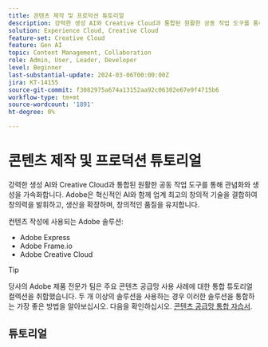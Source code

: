 ```yaml
---
title: 콘텐츠 제작 및 프로덕션 튜토리얼
description: 강력한 생성 AI와 Creative Cloud과 통합된 원활한 공동 작업 도구를 통해 관념화와 생성을 가속화합니다. Adobe은 혁신적인 AI와 함께 업계 최고의 창의적 기술을 결합하여 창의력을 발휘하고, 생산을 확장하며, 창의적인 품질을 유지합니다.
solution: Experience Cloud, Creative Cloud
feature-set: Creative Cloud
feature: Gen AI
topic: Content Management, Collaboration
role: Admin, User, Leader, Developer
level: Beginner
last-substantial-update: 2024-03-06T00:00:00Z
jira: KT-14155
source-git-commit: f3082975a674a13152aa92c06302e67e9f4715b6
workflow-type: tm+mt
source-wordcount: '1891'
ht-degree: 0%

---
```



# 콘텐츠 제작 및 프로덕션 튜토리얼

강력한 생성 AI와 Creative Cloud과 통합된 원활한 공동 작업 도구를 통해 관념화와 생성을 가속화합니다. Adobe은 혁신적인 AI와 함께 업계 최고의 창의적 기술을 결합하여 창의력을 발휘하고, 생산을 확장하며, 창의적인 품질을 유지합니다.

컨텐츠 작성에 사용되는 Adobe 솔루션:

* Adobe Express
* Adobe Frame.io
* Adobe Creative Cloud

>[!TIP]
>
>당사의 Adobe 제품 전문가 팀은 주요 콘텐츠 공급망 사용 사례에 대한 통합 튜토리얼 컬렉션을 취합했습니다. 두 개 이상의 솔루션을 사용하는 경우 이러한 솔루션을 통합하는 가장 좋은 방법을 알아보십시오.  다음을 확인하십시오. [콘텐츠 공급망 통합 자습서](https://experienceleague.adobe.com/docs/integrations-learn/experience-cloud/solution-categories/content-supply-chain.html?lang=en).

## 튜토리얼

<div class="columns is-multiline">
  <div class="column is-half-tablet is-half-desktop is-one-third-widescreen" aria-label="Examples of how to use Firefly" tabIndex="0">
    <div class="card" style="height: 100%; display: flex; flex-direction: column; height: 100%;">
      <div class="card-image">
        <figure class="image x-is-16by9">
          <a href="https://experienceleague.corp.adobe.com/docs/creative-cloud-enterprise-learn/cce-learning-hub/fireflyoverview/firefly-tutorials/examples.html" title="Firefly 사용 방법의 예" tabindex="-1">
            <img class="is-bordered-r-small" src="https://video.tv.adobe.com/v/3427611?format=jpeg" alt="Firefly 사용 방법의 예">
          </a>
        </figure>
      </div>
      <div class="card-content is-padded-small" style="display: flex; flex-direction: column; flex-grow: 1; justify-content: space-between;">
        <div class="top-card-content">
          <p class="headline is-size-6 has-text-weight-bold">
            <a href="https://experienceleague.corp.adobe.com/docs/creative-cloud-enterprise-learn/cce-learning-hub/fireflyoverview/firefly-tutorials/examples.html" title="Firefly 사용 방법의 예">Firefly 사용 방법의 예</a>
          </p>
          <p class="is-size-6">Firefly을 사용하여 영감을 주는 PowerPoint 프레젠테이션, 무드 보드, 관념화, 화면 보호기 등을 제작하는 방법에 대해 알아봅니다.</p>
        </div>
        <a href="https://experienceleague.corp.adobe.com/docs/creative-cloud-enterprise-learn/cce-learning-hub/fireflyoverview/firefly-tutorials/examples.html" class="spectrum-Button spectrum-Button--outline spectrum-Button--primary spectrum-Button--sizeM" style="align-self: flex-start; margin-top: 1rem;">
          <span class="spectrum-Button-label has-no-wrap has-text-weight-bold">자세히 보기</span>
        </a>
      </div>
    </div>
  </div>
  <div class="column is-half-tablet is-half-desktop is-one-third-widescreen" aria-label="Generative recolor" tabIndex="1">
    <div class="card" style="height: 100%; display: flex; flex-direction: column; height: 100%;">
      <div class="card-image">
        <figure class="image x-is-16by9">
          <a href="https://experienceleague.adobe.com/docs/creative-cloud-enterprise-learn/cce-learning-hub/fireflyoverview/firefly-tutorials/gen-recolor.html" title="생성 재채색" tabindex="-1">
            <img class="is-bordered-r-small" src="https://video.tv.adobe.com/v/3427610?format=jpeg" alt="생성 재채색">
          </a>
        </figure>
      </div>
      <div class="card-content is-padded-small" style="display: flex; flex-direction: column; flex-grow: 1; justify-content: space-between;">
        <div class="top-card-content">
          <p class="headline is-size-6 has-text-weight-bold">
            <a href="https://experienceleague.adobe.com/docs/creative-cloud-enterprise-learn/cce-learning-hub/fireflyoverview/firefly-tutorials/gen-recolor.html" title="생성 재채색">생성 재채색</a>
          </p>
          <p class="is-size-6">벡터 파일에서 제품 포장, 포스터 또는 아트웍에 대한 다양한 색상 변화를 즉시 미리 보는 방법에 대해 알아봅니다. 생성 다시 칠을 사용하면 입력할 수 있는 한 빨리 다시 칠할 수 있습니다. 평범한 아이디어로 실험하고, 다양한 테마나 팔레트를 중심으로 상상하고, 다양한 변형을 빠르게 만들 수 있습니다.</p>
        </div>
        <a href="https://experienceleague.adobe.com/docs/creative-cloud-enterprise-learn/cce-learning-hub/fireflyoverview/firefly-tutorials/gen-recolor.html" class="spectrum-Button spectrum-Button--outline spectrum-Button--primary spectrum-Button--sizeM" style="align-self: flex-start; margin-top: 1rem;">
          <span class="spectrum-Button-label has-no-wrap has-text-weight-bold">자세히 보기</span>
        </a>
      </div>
    </div>
  </div>
  <div class="column is-half-tablet is-half-desktop is-one-third-widescreen" aria-label="Generative fill" tabIndex="2">
    <div class="card" style="height: 100%; display: flex; flex-direction: column; height: 100%;">
      <div class="card-image">
        <figure class="image x-is-16by9">
          <a href="https://experienceleague.adobe.com/docs/creative-cloud-enterprise-learn/cce-learning-hub/fireflyoverview/firefly-tutorials/gen-fill.html" title="생성 채우기" tabindex="-1">
            <img class="is-bordered-r-small" src="https://video.tv.adobe.com/v/3427609?format=jpeg" alt="생성 채우기">
          </a>
        </figure>
      </div>
      <div class="card-content is-padded-small" style="display: flex; flex-direction: column; flex-grow: 1; justify-content: space-between;">
        <div class="top-card-content">
          <p class="headline is-size-6 has-text-weight-bold">
            <a href="https://experienceleague.adobe.com/docs/creative-cloud-enterprise-learn/cce-learning-hub/fireflyoverview/firefly-tutorials/gen-fill.html" title="생성 채우기">생성 채우기</a>
          </p>
          <p class="is-size-6">생성 채우기를 사용하여 간단한 텍스트 프롬프트를 사용하여 이미지의 내용을 비파괴적으로 추가, 확장 또는 제거하는 방법을 알아봅니다. 생성형 채우기를 통해 창의력을 높이고 특별한 프로젝트를 만들 수 있습니다.</p>
        </div>
        <a href="https://experienceleague.adobe.com/docs/creative-cloud-enterprise-learn/cce-learning-hub/fireflyoverview/firefly-tutorials/gen-fill.html" class="spectrum-Button spectrum-Button--outline spectrum-Button--primary spectrum-Button--sizeM" style="align-self: flex-start; margin-top: 1rem;">
          <span class="spectrum-Button-label has-no-wrap has-text-weight-bold">자세히 보기</span>
        </a>
      </div>
    </div>
  </div>
  <div class="column is-half-tablet is-half-desktop is-one-third-widescreen" aria-label="Text to image" tabIndex="3">
    <div class="card" style="height: 100%; display: flex; flex-direction: column; height: 100%;">
      <div class="card-image">
        <figure class="image x-is-16by9">
          <a href="https://experienceleague.adobe.com/docs/creative-cloud-enterprise-learn/cce-learning-hub/fireflyoverview/firefly-tutorials/gen-fill.html" title="텍스트를 이미지로 변환" tabindex="-1">
            <img class="is-bordered-r-small" src="https://video.tv.adobe.com/v/3427609?format=jpeg" alt="텍스트를 이미지로 변환">
          </a>
        </figure>
      </div>
      <div class="card-content is-padded-small" style="display: flex; flex-direction: column; flex-grow: 1; justify-content: space-between;">
        <div class="top-card-content">
          <p class="headline is-size-6 has-text-weight-bold">
            <a href="https://experienceleague.adobe.com/docs/creative-cloud-enterprise-learn/cce-learning-hub/fireflyoverview/firefly-tutorials/gen-fill.html" title="텍스트를 이미지로 변환">텍스트를 이미지로 변환</a>
          </p>
          <p class="is-size-6">텍스트 설명에서 이미지를 만드는 방법을 알아봅니다. 특정 요구 사항에 따라 이미지를 생성하면 개인화되고 영감을 주는 콘텐츠를 만들 수 있습니다.</p>
        </div>
        <a href="https://experienceleague.adobe.com/docs/creative-cloud-enterprise-learn/cce-learning-hub/fireflyoverview/firefly-tutorials/gen-fill.html" class="spectrum-Button spectrum-Button--outline spectrum-Button--primary spectrum-Button--sizeM" style="align-self: flex-start; margin-top: 1rem;">
          <span class="spectrum-Button-label has-no-wrap has-text-weight-bold">자세히 보기</span>
        </a>
      </div>
    </div>
  </div>
  <div class="column is-half-tablet is-half-desktop is-one-third-widescreen" aria-label="Landing page" tabIndex="4">
    <div class="card" style="height: 100%; display: flex; flex-direction: column; height: 100%;">
      <div class="card-image">
        <figure class="image x-is-16by9">
          <a href="https://experienceleague.adobe.com/docs/creative-cloud-enterprise-learn/cce-learning-hub/fireflyoverview/firefly-tutorials/landing-page.html" title="랜딩 페이지" tabindex="-1">
            <img class="is-bordered-r-small" src="https://video.tv.adobe.com/v/3427607?format=jpeg" alt="랜딩 페이지">
          </a>
        </figure>
      </div>
      <div class="card-content is-padded-small" style="display: flex; flex-direction: column; flex-grow: 1; justify-content: space-between;">
        <div class="top-card-content">
          <p class="headline is-size-6 has-text-weight-bold">
            <a href="https://experienceleague.adobe.com/docs/creative-cloud-enterprise-learn/cce-learning-hub/fireflyoverview/firefly-tutorials/landing-page.html" title="랜딩 페이지">랜딩 페이지</a>
          </p>
          <p class="is-size-6">firefly.adobe.com에서 Adobe Firefly 사용을 시작하는 방법에 대해 알아보십시오.</p>
        </div>
        <a href="https://experienceleague.adobe.com/docs/creative-cloud-enterprise-learn/cce-learning-hub/fireflyoverview/firefly-tutorials/landing-page.html" class="spectrum-Button spectrum-Button--outline spectrum-Button--primary spectrum-Button--sizeM" style="align-self: flex-start; margin-top: 1rem;">
          <span class="spectrum-Button-label has-no-wrap has-text-weight-bold">자세히 보기</span>
        </a>
      </div>
    </div>
  </div>
  <div class="column is-half-tablet is-half-desktop is-one-third-widescreen" aria-label="Discover Adobe Firefly" tabIndex="5">
    <div class="card" style="height: 100%; display: flex; flex-direction: column; height: 100%;">
      <div class="card-image">
        <figure class="image x-is-16by9">
          <a href="https://experienceleague.adobe.com/docs/creative-cloud-enterprise-learn/cce-learning-hub/fireflyoverview/firefly-tutorials/discover.html" title="Adobe Firefly 검색" tabindex="-1">
            <img class="is-bordered-r-small" src="https://video.tv.adobe.com/v/3427606?format=jpeg" alt="Adobe Firefly 검색">
          </a>
        </figure>
      </div>
      <div class="card-content is-padded-small" style="display: flex; flex-direction: column; flex-grow: 1; justify-content: space-between;">
        <div class="top-card-content">
          <p class="headline is-size-6 has-text-weight-bold">
            <a href="https://experienceleague.adobe.com/docs/creative-cloud-enterprise-learn/cce-learning-hub/fireflyoverview/firefly-tutorials/discover.html" title="Adobe Firefly 검색">Adobe Firefly 검색</a>
          </p>
          <p class="is-size-6">상업적 안전 사용 및 혁신을 위해 설계된 생성 AI로 창의성의 미래를 Adobe Firefly 할 수 있습니다.</p>
        </div>
        <a href="https://experienceleague.adobe.com/docs/creative-cloud-enterprise-learn/cce-learning-hub/fireflyoverview/firefly-tutorials/discover.html" class="spectrum-Button spectrum-Button--outline spectrum-Button--primary spectrum-Button--sizeM" style="align-self: flex-start; margin-top: 1rem;">
          <span class="spectrum-Button-label has-no-wrap has-text-weight-bold">자세히 보기</span>
        </a>
      </div>
    </div>
  </div>
  <div class="column is-half-tablet is-half-desktop is-one-third-widescreen" aria-label="Create digital screen announcements for the office" tabIndex="6">
    <div class="card" style="height: 100%; display: flex; flex-direction: column; height: 100%;">
      <div class="card-image">
        <figure class="image x-is-16by9">
          <a href="https://experienceleague.adobe.com/docs/creative-cloud-enterprise-learn/cce-learning-hub/expressoverview/expressusecase/create-digital-screens.html" title="Office용 디지털 화면 알림 만들기" tabindex="-1">
            <img class="is-bordered-r-small" src="https://video.tv.adobe.com/v/3427119?format=jpeg" alt="Office용 디지털 화면 알림 만들기">
          </a>
        </figure>
      </div>
      <div class="card-content is-padded-small" style="display: flex; flex-direction: column; flex-grow: 1; justify-content: space-between;">
        <div class="top-card-content">
          <p class="headline is-size-6 has-text-weight-bold">
            <a href="https://experienceleague.adobe.com/docs/creative-cloud-enterprise-learn/cce-learning-hub/expressoverview/expressusecase/create-digital-screens.html" title="Office용 디지털 화면 알림 만들기">Office용 디지털 화면 알림 만들기</a>
          </p>
          <p class="is-size-6">Office용 매력적인 디지털 화면 알림을 만드는 방법을 알아봅니다. Adobe Firefly 기반의 텍스트 간 템플릿을 사용하여 텍스트 복사를 위한 공백이 있는 개인화된 이미지를 생성할 수 있습니다. 알림을 더 매력적으로 알리기 위해 생성 채우기 및 애니메이션이 추가되었습니다.</p>
        </div>
        <a href="https://experienceleague.adobe.com/docs/creative-cloud-enterprise-learn/cce-learning-hub/expressoverview/expressusecase/create-digital-screens.html" class="spectrum-Button spectrum-Button--outline spectrum-Button--primary spectrum-Button--sizeM" style="align-self: flex-start; margin-top: 1rem;">
          <span class="spectrum-Button-label has-no-wrap has-text-weight-bold">자세히 보기</span>
        </a>
      </div>
    </div>
  </div>
  <div class="column is-half-tablet is-half-desktop is-one-third-widescreen" aria-label="Creating backgrounds for presentations" tabIndex="7">
    <div class="card" style="height: 100%; display: flex; flex-direction: column; height: 100%;">
      <div class="card-image">
        <figure class="image x-is-16by9">
          <a href="https://experienceleague.adobe.com/docs/creative-cloud-enterprise-learn/cce-learning-hub/expressoverview/expressusecase/create-backgrounds.html" title="프레젠테이션의 배경 만들기" tabindex="-1">
            <img class="is-bordered-r-small" src="https://video.tv.adobe.com/v/3427117?format=jpeg" alt="프레젠테이션의 배경 만들기">
          </a>
        </figure>
      </div>
      <div class="card-content is-padded-small" style="display: flex; flex-direction: column; flex-grow: 1; justify-content: space-between;">
        <div class="top-card-content">
          <p class="headline is-size-6 has-text-weight-bold">
            <a href="https://experienceleague.adobe.com/docs/creative-cloud-enterprise-learn/cce-learning-hub/expressoverview/expressusecase/create-backgrounds.html" title="프레젠테이션의 배경 만들기">프레젠테이션의 배경 만들기</a>
          </p>
          <p class="is-size-6">PowerPoint 프레젠테이션의 매력적인 배경을 만드는 방법에 대해 알아봅니다. Adobe Firefly 기반의 텍스트 이미지 변환 기능을 사용하면 프레젠테이션에 대해 개인화된 이미지를 생성한 다음 이미지를 추가로 변경하고 효과를 적용한 다음 다운로드하여 프레젠테이션에서 사용할 수 있습니다.</p>
        </div>
        <a href="https://experienceleague.adobe.com/docs/creative-cloud-enterprise-learn/cce-learning-hub/expressoverview/expressusecase/create-backgrounds.html" class="spectrum-Button spectrum-Button--outline spectrum-Button--primary spectrum-Button--sizeM" style="align-self: flex-start; margin-top: 1rem;">
          <span class="spectrum-Button-label has-no-wrap has-text-weight-bold">자세히 보기</span>
        </a>
      </div>
    </div>
  </div>
  <div class="column is-half-tablet is-half-desktop is-one-third-widescreen" aria-label="Update finance roun" tabIndex="8">
    <div class="card" style="height: 100%; display: flex; flex-direction: column; height: 100%;">
      <div class="card-image">
        <figure class="image x-is-16by9">
          <a href="https://experienceleague.adobe.com/docs/creative-cloud-enterprise-learn/cce-learning-hub/expressoverview/expressusecase/update-image.html" title="재무 경로 업데이트" tabindex="-1">
            <img class="is-bordered-r-small" src="https://video.tv.adobe.com/v/3427116?format=jpeg" alt="재무 경로 업데이트">
          </a>
        </figure>
      </div>
      <div class="card-content is-padded-small" style="display: flex; flex-direction: column; flex-grow: 1; justify-content: space-between;">
        <div class="top-card-content">
          <p class="headline is-size-6 has-text-weight-bold">
            <a href="https://experienceleague.adobe.com/docs/creative-cloud-enterprise-learn/cce-learning-hub/expressoverview/expressusecase/update-image.html" title="재무 경로 업데이트">재무 경로 업데이트</a>
          </p>
          <p class="is-size-6">생성 채우기를 사용하여 요소를 바꾸고, 서체와 색상을 일치시켜 텍스트를 변경하고, 새 이미지에서 배경을 제거하여 정적 그래픽 이미지를 빠르게 업데이트합니다. 이 방법은 금융 라운드업과 같은 그래픽 자산의 용도를 빠르고 쉽게 변경할 수 있는 방법입니다.</p>
        </div>
        <a href="https://experienceleague.adobe.com/docs/creative-cloud-enterprise-learn/cce-learning-hub/expressoverview/expressusecase/update-image.html" class="spectrum-Button spectrum-Button--outline spectrum-Button--primary spectrum-Button--sizeM" style="align-self: flex-start; margin-top: 1rem;">
          <span class="spectrum-Button-label has-no-wrap has-text-weight-bold">자세히 보기</span>
        </a>
      </div>
    </div>
  </div>
  <div class="column is-half-tablet is-half-desktop is-one-third-widescreen" aria-label="How to use Text-to-template Gen AI" tabIndex="9">
    <div class="card" style="height: 100%; display: flex; flex-direction: column; height: 100%;">
      <div class="card-image">
        <figure class="image x-is-16by9">
          <a href="https://experienceleague.adobe.com/docs/creative-cloud-enterprise-learn/cce-learning-hub/expressoverview/expresshowto/text-to-template.html" title="텍스트 템플릿 간 Gen AI를 사용하는 방법" tabindex="-1">
            <img class="is-bordered-r-small" src="https://video.tv.adobe.com/v/3427022?format=jpeg" alt="텍스트 템플릿 간 Gen AI를 사용하는 방법">
          </a>
        </figure>
      </div>
      <div class="card-content is-padded-small" style="display: flex; flex-direction: column; flex-grow: 1; justify-content: space-between;">
        <div class="top-card-content">
          <p class="headline is-size-6 has-text-weight-bold">
            <a href="https://experienceleague.adobe.com/docs/creative-cloud-enterprise-learn/cce-learning-hub/expressoverview/expresshowto/text-to-template.html" title="텍스트 템플릿 간 Gen AI를 사용하는 방법">텍스트 템플릿 간 Gen AI를 사용하는 방법</a>
          </p>
          <p class="is-size-6">몇 초 내에 텍스트 설명에서 소셜 게시물, 포스터, 전단지 및 카드에 대한 편집 가능한 템플릿을 생성하는 방법을 알아봅니다. 다운로드하거나 공유하기 전에 디자인을 편집하고, 글꼴을 변경하고, 프로젝트를 더 이상 브랜딩할 수 있습니다.</p>
        </div>
        <a href="https://experienceleague.adobe.com/docs/creative-cloud-enterprise-learn/cce-learning-hub/expressoverview/expresshowto/text-to-template.html" class="spectrum-Button spectrum-Button--outline spectrum-Button--primary spectrum-Button--sizeM" style="align-self: flex-start; margin-top: 1rem;">
          <span class="spectrum-Button-label has-no-wrap has-text-weight-bold">자세히 보기</span>
        </a>
      </div>
    </div>
  </div>
  <div class="column is-half-tablet is-half-desktop is-one-third-widescreen" aria-label="Improving your text design with Gen AI" tabIndex="10">
    <div class="card" style="height: 100%; display: flex; flex-direction: column; height: 100%;">
      <div class="card-image">
        <figure class="image x-is-16by9">
          <a href="https://experienceleague.adobe.com/docs/creative-cloud-enterprise-learn/cce-learning-hub/expressoverview/expresshowto/gen-text.html" title="Gen AI를 통해 텍스트 디자인 개선" tabindex="-1">
            <img class="is-bordered-r-small" src="https://video.tv.adobe.com/v/3427021?format=jpeg" alt="Gen AI를 통해 텍스트 디자인 개선">
          </a>
        </figure>
      </div>
      <div class="card-content is-padded-small" style="display: flex; flex-direction: column; flex-grow: 1; justify-content: space-between;">
        <div class="top-card-content">
          <p class="headline is-size-6 has-text-weight-bold">
            <a href="https://experienceleague.adobe.com/docs/creative-cloud-enterprise-learn/cce-learning-hub/expressoverview/expresshowto/gen-text.html" title="Gen AI를 통해 텍스트 디자인 개선">Gen AI를 통해 텍스트 디자인 개선</a>
          </p>
          <p class="is-size-6">Adobe Firefly 기반의 텍스트 효과를 사용하여 효과적인 디자인을 만드는 방법에 대해 알아봅니다. 텍스트 프롬프트를 사용하여 다듬고 다듬을 수 있는 특별한 텍스트 효과를 생성할 수 있습니다.</p>
        </div>
        <a href="https://experienceleague.adobe.com/docs/creative-cloud-enterprise-learn/cce-learning-hub/expressoverview/expresshowto/gen-text.html" class="spectrum-Button spectrum-Button--outline spectrum-Button--primary spectrum-Button--sizeM" style="align-self: flex-start; margin-top: 1rem;">
          <span class="spectrum-Button-label has-no-wrap has-text-weight-bold">자세히 보기</span>
        </a>
      </div>
    </div>
  </div>
  <div class="column is-half-tablet is-half-desktop is-one-third-widescreen" aria-label="How to use Generative Fill" tabIndex="11">
    <div class="card" style="height: 100%; display: flex; flex-direction: column; height: 100%;">
      <div class="card-image">
        <figure class="image x-is-16by9">
          <a href="https://experienceleague.adobe.com/docs/creative-cloud-enterprise-learn/cce-learning-hub/expressoverview/expresshowto/generative-fill.html" title="생성 채우기 사용 방법" tabindex="-1">
            <img class="is-bordered-r-small" src="https://video.tv.adobe.com/v/3427020?format=jpeg" alt="생성 채우기 사용 방법">
          </a>
        </figure>
      </div>
      <div class="card-content is-padded-small" style="display: flex; flex-direction: column; flex-grow: 1; justify-content: space-between;">
        <div class="top-card-content">
          <p class="headline is-size-6 has-text-weight-bold">
            <a href="https://experienceleague.adobe.com/docs/creative-cloud-enterprise-learn/cce-learning-hub/expressoverview/expresshowto/generative-fill.html" title="생성 채우기 사용 방법">생성 채우기 사용 방법</a>
          </p>
          <p class="is-size-6">Adobe Firefly 기반의 생성 채우기를 사용하여 이미지에서 요소를 추가 및 제거하는 방법에 대해 알아봅니다.</p>
        </div>
        <a href="https://experienceleague.adobe.com/docs/creative-cloud-enterprise-learn/cce-learning-hub/expressoverview/expresshowto/generative-fill.html" class="spectrum-Button spectrum-Button--outline spectrum-Button--primary spectrum-Button--sizeM" style="align-self: flex-start; margin-top: 1rem;">
          <span class="spectrum-Button-label has-no-wrap has-text-weight-bold">자세히 보기</span>
        </a>
      </div>
    </div>
  </div>
  <div class="column is-half-tablet is-half-desktop is-one-third-widescreen" aria-label="What are the new Gen AI features in Adobe Express?" tabIndex="12">
    <div class="card" style="height: 100%; display: flex; flex-direction: column; height: 100%;">
      <div class="card-image">
        <figure class="image x-is-16by9">
          <a href="https://experienceleague.adobe.com/docs/creative-cloud-enterprise-learn/cce-learning-hub/expressoverview/expresshowto/intro-gen-ai.html" title="Adobe Express의 새로운 Gen AI 기능은 무엇입니까?" tabindex="-1">
            <img class="is-bordered-r-small" src="https://video.tv.adobe.com/v/3427018?format=jpeg" alt="Adobe Express의 새로운 Gen AI 기능은 무엇입니까?">
          </a>
        </figure>
      </div>
      <div class="card-content is-padded-small" style="display: flex; flex-direction: column; flex-grow: 1; justify-content: space-between;">
        <div class="top-card-content">
          <p class="headline is-size-6 has-text-weight-bold">
            <a href="https://experienceleague.adobe.com/docs/creative-cloud-enterprise-learn/cce-learning-hub/expressoverview/expresshowto/intro-gen-ai.html" title="Adobe Express의 새로운 Gen AI 기능은 무엇입니까?">Adobe Express의 새로운 Gen AI 기능은 무엇입니까?</a>
          </p>
          <p class="is-size-6">Adobe Express의 새로운 Gen AI 기능에 대해 알아봅니다. 텍스트 프롬프트를 사용하여 디자인과 템플릿을 쉽게 만들고 이미지에 요소를 추가하고 텍스트에 특수 효과를 적용할 수 있습니다.</p>
        </div>
        <a href="https://experienceleague.adobe.com/docs/creative-cloud-enterprise-learn/cce-learning-hub/expressoverview/expresshowto/intro-gen-ai.html" class="spectrum-Button spectrum-Button--outline spectrum-Button--primary spectrum-Button--sizeM" style="align-self: flex-start; margin-top: 1rem;">
          <span class="spectrum-Button-label has-no-wrap has-text-weight-bold">자세히 보기</span>
        </a>
      </div>
    </div>
  </div>
  <div class="column is-half-tablet is-half-desktop is-one-third-widescreen" aria-label="How to add a Gen AI image" tabIndex="13">
    <div class="card" style="height: 100%; display: flex; flex-direction: column; height: 100%;">
      <div class="card-image">
        <figure class="image x-is-16by9">
          <a href="https://experienceleague.adobe.com/docs/creative-cloud-enterprise-learn/cce-learning-hub/expressoverview/expresshowto/add-gen-ai-image.html" title="Gen AI 이미지를 추가하는 방법" tabindex="-1">
            <img class="is-bordered-r-small" src="https://video.tv.adobe.com/v/3426933?format=jpeg" alt="Gen AI 이미지를 추가하는 방법">
          </a>
        </figure>
      </div>
      <div class="card-content is-padded-small" style="display: flex; flex-direction: column; flex-grow: 1; justify-content: space-between;">
        <div class="top-card-content">
          <p class="headline is-size-6 has-text-weight-bold">
            <a href="https://experienceleague.adobe.com/docs/creative-cloud-enterprise-learn/cce-learning-hub/expressoverview/expresshowto/add-gen-ai-image.html" title="Gen AI 이미지를 추가하는 방법">Gen AI 이미지를 추가하는 방법</a>
          </p>
          <p class="is-size-6">Adobe Firefly 기반의 생성 AI 이미지를 크리에이티브 프로젝트에 추가하는 방법을 알아봅니다. </p>
        </div>
        <a href="https://experienceleague.adobe.com/docs/creative-cloud-enterprise-learn/cce-learning-hub/expressoverview/expresshowto/add-gen-ai-image.html" class="spectrum-Button spectrum-Button--outline spectrum-Button--primary spectrum-Button--sizeM" style="align-self: flex-start; margin-top: 1rem;">
          <span class="spectrum-Button-label has-no-wrap has-text-weight-bold">자세히 보기</span>
        </a>
      </div>
    </div>
  </div>
  <div class="column is-half-tablet is-half-desktop is-one-third-widescreen" aria-label="Content Fragments console/editor overview" tabIndex="14">
    <div class="card" style="height: 100%; display: flex; flex-direction: column; height: 100%;">
      <div class="card-image">
        <figure class="image x-is-16by9">
          <a href="https://experienceleague.adobe.com/docs/experience-manager-learn/content-fragments-console/overview.html" title="콘텐츠 조각 콘솔/편집기 개요" tabindex="-1">
            <img class="is-bordered-r-small" src="https://video.tv.adobe.com/v/3409492?format=jpeg" alt="콘텐츠 조각 콘솔/편집기 개요">
          </a>
        </figure>
      </div>
      <div class="card-content is-padded-small" style="display: flex; flex-direction: column; flex-grow: 1; justify-content: space-between;">
        <div class="top-card-content">
          <p class="headline is-size-6 has-text-weight-bold">
            <a href="https://experienceleague.adobe.com/docs/experience-manager-learn/content-fragments-console/overview.html" title="콘텐츠 조각 콘솔/편집기 개요">콘텐츠 조각 콘솔/편집기 개요</a>
          </p>
          <p class="is-size-6">AEM 콘텐츠 조각 콘솔 및 편집기를 이해하고 사용하는 데 도움이 되는 비디오 컬렉션입니다.</p>
        </div>
        <a href="https://experienceleague.adobe.com/docs/experience-manager-learn/content-fragments-console/overview.html" class="spectrum-Button spectrum-Button--outline spectrum-Button--primary spectrum-Button--sizeM" style="align-self: flex-start; margin-top: 1rem;">
          <span class="spectrum-Button-label has-no-wrap has-text-weight-bold">자세히 보기</span>
        </a>
      </div>
    </div>
  </div>
  <div class="column is-half-tablet is-half-desktop is-one-third-widescreen" aria-label="Stylize this PDF" tabIndex="15">
    <div class="card" style="height: 100%; display: flex; flex-direction: column; height: 100%;">
      <div class="card-image">
        <figure class="image x-is-16by9">
          <a href="https://experienceleague.adobe.com/docs/document-cloud-learn/acrobat-learning/getting-started/stylize-this-PDF.html" title="이 PDF 스타일화" tabindex="-1">
            <img class="is-bordered-r-small" src="https://video.tv.adobe.com/v/3425137?format=jpeg" alt="이 PDF 스타일화">
          </a>
        </figure>
      </div>
      <div class="card-content is-padded-small" style="display: flex; flex-direction: column; flex-grow: 1; justify-content: space-between;">
        <div class="top-card-content">
          <p class="headline is-size-6 has-text-weight-bold">
            <a href="https://experienceleague.adobe.com/docs/document-cloud-learn/acrobat-learning/getting-started/stylize-this-PDF.html" title="이 PDF 스타일화">이 PDF 스타일화</a>
          </p>
          <p class="is-size-6">Adobe Express에서 사용하기 쉬운 통합 디자인 도구를 사용하여 전문적으로 보이는 PDF을 만드는 방법에 대해 알아봅니다.¬†</p>
        </div>
        <a href="https://experienceleague.adobe.com/docs/document-cloud-learn/acrobat-learning/getting-started/stylize-this-PDF.html" class="spectrum-Button spectrum-Button--outline spectrum-Button--primary spectrum-Button--sizeM" style="align-self: flex-start; margin-top: 1rem;">
          <span class="spectrum-Button-label has-no-wrap has-text-weight-bold">자세히 보기</span>
        </a>
      </div>
    </div>
  </div>
  <div class="column is-half-tablet is-half-desktop is-one-third-widescreen" aria-label="Enable creative efficiency" tabIndex="16">
    <div class="card" style="height: 100%; display: flex; flex-direction: column; height: 100%;">
      <div class="card-image">
        <figure class="image x-is-16by9">
          <a href="https://experienceleague.adobe.com/docs/creative-cloud-enterprise-learn/cce-learning-hub/fireflyoverview/firefly-tutorials/enable-creative-efficiency.html" title="크리에이티브 효율성 활성화" tabindex="-1">
            <img class="is-bordered-r-small" src="https://video.tv.adobe.com/v/3425036?format=jpeg" alt="크리에이티브 효율성 활성화">
          </a>
        </figure>
      </div>
      <div class="card-content is-padded-small" style="display: flex; flex-direction: column; flex-grow: 1; justify-content: space-between;">
        <div class="top-card-content">
          <p class="headline is-size-6 has-text-weight-bold">
            <a href="https://experienceleague.adobe.com/docs/creative-cloud-enterprise-learn/cce-learning-hub/fireflyoverview/firefly-tutorials/enable-creative-efficiency.html" title="크리에이티브 효율성 활성화">크리에이티브 효율성 활성화</a>
          </p>
          <p class="is-size-6">Adobe Photoshop 및 Illustrator의 생성 AI 기반 도구를 사용하여 콘텐츠 생성을 가속화하는 방법에 대해 알아봅니다.</p>
        </div>
        <a href="https://experienceleague.adobe.com/docs/creative-cloud-enterprise-learn/cce-learning-hub/fireflyoverview/firefly-tutorials/enable-creative-efficiency.html" class="spectrum-Button spectrum-Button--outline spectrum-Button--primary spectrum-Button--sizeM" style="align-self: flex-start; margin-top: 1rem;">
          <span class="spectrum-Button-label has-no-wrap has-text-weight-bold">자세히 보기</span>
        </a>
      </div>
    </div>
  </div>
  <div class="column is-half-tablet is-half-desktop is-one-third-widescreen" aria-label="Adobe Express integration" tabIndex="17">
    <div class="card" style="height: 100%; display: flex; flex-direction: column; height: 100%;">
      <div class="card-image">
        <figure class="image x-is-16by9">
          <a href="https://experienceleague.adobe.com/docs/experience-manager-learn/assets/creative-workflows/adobe-express-aem-assets-add-on.html" title="Adobe Express 통합" tabindex="-1">
            <img class="is-bordered-r-small" src="https://video.tv.adobe.com/v/3425193?format=jpeg" alt="Adobe Express 통합">
          </a>
        </figure>
      </div>
      <div class="card-content is-padded-small" style="display: flex; flex-direction: column; flex-grow: 1; justify-content: space-between;">
        <div class="top-card-content">
          <p class="headline is-size-6 has-text-weight-bold">
            <a href="https://experienceleague.adobe.com/docs/experience-manager-learn/assets/creative-workflows/adobe-express-aem-assets-add-on.html" title="Adobe Express 통합">Adobe Express 통합</a>
          </p>
          <p class="is-size-6">AEM Assets 및 Adobe Express을 통해 콘텐츠 공급망을 최적화하여 모든 팀원의 생산성과 접근성을 향상시키는 방법에 대해 알아봅니다.</p>
        </div>
        <a href="https://experienceleague.adobe.com/docs/experience-manager-learn/assets/creative-workflows/adobe-express-aem-assets-add-on.html" class="spectrum-Button spectrum-Button--outline spectrum-Button--primary spectrum-Button--sizeM" style="align-self: flex-start; margin-top: 1rem;">
          <span class="spectrum-Button-label has-no-wrap has-text-weight-bold">자세히 보기</span>
        </a>
      </div>
    </div>
  </div>
  <div class="column is-half-tablet is-half-desktop is-one-third-widescreen" aria-label="Create compelling merchandising content" tabIndex="18">
    <div class="card" style="height: 100%; display: flex; flex-direction: column; height: 100%;">
      <div class="card-image">
        <figure class="image x-is-16by9">
          <a href="https://experienceleague.adobe.com/docs/creative-cloud-enterprise-learn/cce-learning-hub/expressoverview/expressusecase/compelling-merchandise.html" title="매력적인 머천다이징 콘텐츠 만들기" tabindex="-1">
            <img class="is-bordered-r-small" src="https://video.tv.adobe.com/v/3424458?format=jpeg" alt="매력적인 머천다이징 콘텐츠 만들기">
          </a>
        </figure>
      </div>
      <div class="card-content is-padded-small" style="display: flex; flex-direction: column; flex-grow: 1; justify-content: space-between;">
        <div class="top-card-content">
          <p class="headline is-size-6 has-text-weight-bold">
            <a href="https://experienceleague.adobe.com/docs/creative-cloud-enterprise-learn/cce-learning-hub/expressoverview/expressusecase/compelling-merchandise.html" title="매력적인 머천다이징 콘텐츠 만들기">매력적인 머천다이징 콘텐츠 만들기</a>
          </p>
          <p class="is-size-6">상거래 팀이 온라인 스토어에서 새로운 인벤토리 세트에 대한 매력적인 이미지를 쉽게 만드는 방법에 대해 알아봅니다.</p>
        </div>
        <a href="https://experienceleague.adobe.com/docs/creative-cloud-enterprise-learn/cce-learning-hub/expressoverview/expressusecase/compelling-merchandise.html" class="spectrum-Button spectrum-Button--outline spectrum-Button--primary spectrum-Button--sizeM" style="align-self: flex-start; margin-top: 1rem;">
          <span class="spectrum-Button-label has-no-wrap has-text-weight-bold">자세히 보기</span>
        </a>
      </div>
    </div>
  </div>
  <div class="column is-half-tablet is-half-desktop is-one-third-widescreen" aria-label="Empower distributed teams to localize content" tabIndex="19">
    <div class="card" style="height: 100%; display: flex; flex-direction: column; height: 100%;">
      <div class="card-image">
        <figure class="image x-is-16by9">
          <a href="https://experienceleague.adobe.com/docs/creative-cloud-enterprise-learn/cce-learning-hub/expressoverview/expressusecase/localized-marketing-content.html" title="분산된 팀이 콘텐츠를 현지화할 수 있는 권한 부여" tabindex="-1">
            <img class="is-bordered-r-small" src="https://video.tv.adobe.com/v/3424391?format=jpeg" alt="분산된 팀이 콘텐츠를 현지화할 수 있는 권한 부여">
          </a>
        </figure>
      </div>
      <div class="card-content is-padded-small" style="display: flex; flex-direction: column; flex-grow: 1; justify-content: space-between;">
        <div class="top-card-content">
          <p class="headline is-size-6 has-text-weight-bold">
            <a href="https://experienceleague.adobe.com/docs/creative-cloud-enterprise-learn/cce-learning-hub/expressoverview/expressusecase/localized-marketing-content.html" title="분산된 팀이 콘텐츠를 현지화할 수 있는 권한 부여">분산된 팀이 콘텐츠를 현지화할 수 있는 권한 부여</a>
          </p>
          <p class="is-size-6">분산된 필드 마케팅 팀이 로컬 마케팅 캠페인을 위해 콘텐츠를 해당 지역으로 쉽게 맞춤화하는 방법에 대해 알아봅니다.</p>
        </div>
        <a href="https://experienceleague.adobe.com/docs/creative-cloud-enterprise-learn/cce-learning-hub/expressoverview/expressusecase/localized-marketing-content.html" class="spectrum-Button spectrum-Button--outline spectrum-Button--primary spectrum-Button--sizeM" style="align-self: flex-start; margin-top: 1rem;">
          <span class="spectrum-Button-label has-no-wrap has-text-weight-bold">자세히 보기</span>
        </a>
      </div>
    </div>
  </div>
  <div class="column is-half-tablet is-half-desktop is-one-third-widescreen" aria-label="Jumpstart creative ideation" tabIndex="20">
    <div class="card" style="height: 100%; display: flex; flex-direction: column; height: 100%;">
      <div class="card-image">
        <figure class="image x-is-16by9">
          <a href="https://experienceleague.adobe.com/docs/creative-cloud-enterprise-learn/cce-learning-hub/expressoverview/expresstutorials/jumpstart-ideation.html" title="Jumpstart 크리에이티브 관상" tabindex="-1">
            <img class="is-bordered-r-small" src="https://video.tv.adobe.com/v/3424296?format=jpeg" alt="Jumpstart 크리에이티브 관상">
          </a>
        </figure>
      </div>
      <div class="card-content is-padded-small" style="display: flex; flex-direction: column; flex-grow: 1; justify-content: space-between;">
        <div class="top-card-content">
          <p class="headline is-size-6 has-text-weight-bold">
            <a href="https://experienceleague.adobe.com/docs/creative-cloud-enterprise-learn/cce-learning-hub/expressoverview/expresstutorials/jumpstart-ideation.html" title="Jumpstart 크리에이티브 관상">Jumpstart 크리에이티브 관상</a>
          </p>
          <p class="is-size-6">마케팅 캠페인을 위한 크리에이티브 콘텐츠 개발을 시작하는 방법을 알아봅니다.</p>
        </div>
        <a href="https://experienceleague.adobe.com/docs/creative-cloud-enterprise-learn/cce-learning-hub/expressoverview/expresstutorials/jumpstart-ideation.html" class="spectrum-Button spectrum-Button--outline spectrum-Button--primary spectrum-Button--sizeM" style="align-self: flex-start; margin-top: 1rem;">
          <span class="spectrum-Button-label has-no-wrap has-text-weight-bold">자세히 보기</span>
        </a>
      </div>
    </div>
  </div>
  <div class="column is-half-tablet is-half-desktop is-one-third-widescreen" aria-label="Create flyer content for marketing campaign with Firefly" tabIndex="21">
    <div class="card" style="height: 100%; display: flex; flex-direction: column; height: 100%;">
      <div class="card-image">
        <figure class="image x-is-16by9">
          <a href="https://experienceleague.adobe.com/docs/creative-cloud-enterprise-learn/cce-learning-hub/expressoverview/expresstutorials/create-local-marketing.html" title="Firefly을 사용하여 마케팅 캠페인용 플라이어 콘텐츠 만들기" tabindex="-1">
            <img class="is-bordered-r-small" src="https://video.tv.adobe.com/v/3422426?format=jpeg" alt="Firefly을 사용하여 마케팅 캠페인용 플라이어 콘텐츠 만들기">
          </a>
        </figure>
      </div>
      <div class="card-content is-padded-small" style="display: flex; flex-direction: column; flex-grow: 1; justify-content: space-between;">
        <div class="top-card-content">
          <p class="headline is-size-6 has-text-weight-bold">
            <a href="https://experienceleague.adobe.com/docs/creative-cloud-enterprise-learn/cce-learning-hub/expressoverview/expresstutorials/create-local-marketing.html" title="Firefly을 사용하여 마케팅 캠페인용 플라이어 콘텐츠 만들기">Firefly을 사용하여 마케팅 캠페인용 플라이어 콘텐츠 만들기</a>
          </p>
          <p class="is-size-6">글로벌 호텔 마케팅 캠페인에서 Adobe Express에서 Adobe Firefly 기반의 텍스트를 이미지로 사용하여 현지화된 콘텐츠를 만드는 방법에 대해 알아봅니다.¬†</p>
        </div>
        <a href="https://experienceleague.adobe.com/docs/creative-cloud-enterprise-learn/cce-learning-hub/expressoverview/expresstutorials/create-local-marketing.html" class="spectrum-Button spectrum-Button--outline spectrum-Button--primary spectrum-Button--sizeM" style="align-self: flex-start; margin-top: 1rem;">
          <span class="spectrum-Button-label has-no-wrap has-text-weight-bold">자세히 보기</span>
        </a>
      </div>
    </div>
  </div>
  <div class="column is-half-tablet is-half-desktop is-one-third-widescreen" aria-label="Create recruiting and on-boarding content with Firefly" tabIndex="22">
    <div class="card" style="height: 100%; display: flex; flex-direction: column; height: 100%;">
      <div class="card-image">
        <figure class="image x-is-16by9">
          <a href="https://experienceleague.adobe.com/docs/creative-cloud-enterprise-learn/cce-learning-hub/expressoverview/expresstutorials/create-on-boarding.html" title="Firefly을 사용하여 채용 및 온보딩 컨텐츠 만들기" tabindex="-1">
            <img class="is-bordered-r-small" src="https://video.tv.adobe.com/v/3422411?format=jpeg" alt="Firefly을 사용하여 채용 및 온보딩 컨텐츠 만들기">
          </a>
        </figure>
      </div>
      <div class="card-content is-padded-small" style="display: flex; flex-direction: column; flex-grow: 1; justify-content: space-between;">
        <div class="top-card-content">
          <p class="headline is-size-6 has-text-weight-bold">
            <a href="https://experienceleague.adobe.com/docs/creative-cloud-enterprise-learn/cce-learning-hub/expressoverview/expresstutorials/create-on-boarding.html" title="Firefly을 사용하여 채용 및 온보딩 컨텐츠 만들기">Firefly을 사용하여 채용 및 온보딩 컨텐츠 만들기</a>
          </p>
          <p class="is-size-6">Adobe Express에서 Adobe Firefly 기반의 텍스트를 이미지로 사용하여 직원 채용 및 온보딩 콘텐츠를 위한 고유한 그래픽을 만드는 방법에 대해 알아봅니다. 이 예에서는 회사 내의 모든 사람이 브랜드에 정확히 맞는 콘텐츠를 만들 수 있도록 템플릿을 사용합니다.</p>
        </div>
        <a href="https://experienceleague.adobe.com/docs/creative-cloud-enterprise-learn/cce-learning-hub/expressoverview/expresstutorials/create-on-boarding.html" class="spectrum-Button spectrum-Button--outline spectrum-Button--primary spectrum-Button--sizeM" style="align-self: flex-start; margin-top: 1rem;">
          <span class="spectrum-Button-label has-no-wrap has-text-weight-bold">자세히 보기</span>
        </a>
      </div>
    </div>
  </div>
  <div class="column is-half-tablet is-half-desktop is-one-third-widescreen" aria-label="Easily run social campaigns" tabIndex="23">
    <div class="card" style="height: 100%; display: flex; flex-direction: column; height: 100%;">
      <div class="card-image">
        <figure class="image x-is-16by9">
          <a href="https://experienceleague.adobe.com/docs/creative-cloud-enterprise-learn/cce-learning-hub/expressoverview/expresstutorials/create-blog-graphics.html" title="손쉽게 소셜 캠페인 실행" tabindex="-1">
            <img class="is-bordered-r-small" src="https://video.tv.adobe.com/v/3422408?format=jpeg" alt="손쉽게 소셜 캠페인 실행">
          </a>
        </figure>
      </div>
      <div class="card-content is-padded-small" style="display: flex; flex-direction: column; flex-grow: 1; justify-content: space-between;">
        <div class="top-card-content">
          <p class="headline is-size-6 has-text-weight-bold">
            <a href="https://experienceleague.adobe.com/docs/creative-cloud-enterprise-learn/cce-learning-hub/expressoverview/expresstutorials/create-blog-graphics.html" title="손쉽게 소셜 캠페인 실행">손쉽게 소셜 캠페인 실행</a>
          </p>
          <p class="is-size-6">Adobe Firefly 기반의 Text to Image를 사용하여 웹, 블로그 및 소셜 캠페인에 대한 고유한 그래픽 콘텐츠를 만드는 방법에 대해 알아봅니다.</p>
        </div>
        <a href="https://experienceleague.adobe.com/docs/creative-cloud-enterprise-learn/cce-learning-hub/expressoverview/expresstutorials/create-blog-graphics.html" class="spectrum-Button spectrum-Button--outline spectrum-Button--primary spectrum-Button--sizeM" style="align-self: flex-start; margin-top: 1rem;">
          <span class="spectrum-Button-label has-no-wrap has-text-weight-bold">자세히 보기</span>
        </a>
      </div>
    </div>
  </div>
  <div class="column is-half-tablet is-half-desktop is-one-third-widescreen" aria-label="Generative Recolor in Illustrator" tabIndex="24">
    <div class="card" style="height: 100%; display: flex; flex-direction: column; height: 100%;">
      <div class="card-image">
        <figure class="image x-is-16by9">
          <a href="https://experienceleague.adobe.com/docs/creative-cloud-enterprise-learn/cce-learning-hub/fireflyoverview/firefly-tutorials/generative-recolor.html" title="Illustrator의 생성 재채색" tabindex="-1">
            <img class="is-bordered-r-small" src="https://video.tv.adobe.com/v/3420872?format=jpeg" alt="Illustrator의 생성 재채색">
          </a>
        </figure>
      </div>
      <div class="card-content is-padded-small" style="display: flex; flex-direction: column; flex-grow: 1; justify-content: space-between;">
        <div class="top-card-content">
          <p class="headline is-size-6 has-text-weight-bold">
            <a href="https://experienceleague.adobe.com/docs/creative-cloud-enterprise-learn/cce-learning-hub/fireflyoverview/firefly-tutorials/generative-recolor.html" title="Illustrator의 생성 재채색">Illustrator의 생성 재채색</a>
          </p>
          <p class="is-size-6">Adobe Illustrator에서 Adobe Firefly에서 제공하는 Generative Recolor를 사용하여 맞춤형 호텔 티 상자의 벡터 이미지 색상을 빠르게 바꾸는 방법에 대해 알아봅니다.</p>
        </div>
        <a href="https://experienceleague.adobe.com/docs/creative-cloud-enterprise-learn/cce-learning-hub/fireflyoverview/firefly-tutorials/generative-recolor.html" class="spectrum-Button spectrum-Button--outline spectrum-Button--primary spectrum-Button--sizeM" style="align-self: flex-start; margin-top: 1rem;">
          <span class="spectrum-Button-label has-no-wrap has-text-weight-bold">자세히 보기</span>
        </a>
      </div>
    </div>
  </div>
  <div class="column is-half-tablet is-half-desktop is-one-third-widescreen" aria-label="Text effects" tabIndex="25">
    <div class="card" style="height: 100%; display: flex; flex-direction: column; height: 100%;">
      <div class="card-image">
        <figure class="image x-is-16by9">
          <a href="https://experienceleague.adobe.com/docs/creative-cloud-enterprise-learn/cce-learning-hub/fireflyoverview/firefly-tutorials/text-effects.html" title="텍스트 효과" tabindex="-1">
            <img class="is-bordered-r-small" src="https://video.tv.adobe.com/v/3420829?format=jpeg" alt="텍스트 효과">
          </a>
        </figure>
      </div>
      <div class="card-content is-padded-small" style="display: flex; flex-direction: column; flex-grow: 1; justify-content: space-between;">
        <div class="top-card-content">
          <p class="headline is-size-6 has-text-weight-bold">
            <a href="https://experienceleague.adobe.com/docs/creative-cloud-enterprise-learn/cce-learning-hub/fireflyoverview/firefly-tutorials/text-effects.html" title="텍스트 효과">텍스트 효과</a>
          </p>
          <p class="is-size-6">간단한 텍스트 프롬프트를 사용하여 프로젝트에 고유하고 영감을 주는 텍스트를 만드는 방법을 알아봅니다. 텍스트 효과를 사용하면 창의력을 높이고 프로젝트에 사용할 수 있는 특별한 텍스트를 만들 수 있습니다.</p>
        </div>
        <a href="https://experienceleague.adobe.com/docs/creative-cloud-enterprise-learn/cce-learning-hub/fireflyoverview/firefly-tutorials/text-effects.html" class="spectrum-Button spectrum-Button--outline spectrum-Button--primary spectrum-Button--sizeM" style="align-self: flex-start; margin-top: 1rem;">
          <span class="spectrum-Button-label has-no-wrap has-text-weight-bold">자세히 보기</span>
        </a>
      </div>
    </div>
  </div>
  <div class="column is-half-tablet is-half-desktop is-one-third-widescreen" aria-label="Create webinar posters with Firefly" tabIndex="26">
    <div class="card" style="height: 100%; display: flex; flex-direction: column; height: 100%;">
      <div class="card-image">
        <figure class="image x-is-16by9">
          <a href="https://experienceleague.adobe.com/docs/creative-cloud-enterprise-learn/cce-learning-hub/expressoverview/expresstutorials/create-webinar-poster.html" title="Firefly으로 웨비나 포스터 만들기" tabindex="-1">
            <img class="is-bordered-r-small" src="https://video.tv.adobe.com/v/3420810?format=jpeg" alt="Firefly으로 웨비나 포스터 만들기">
          </a>
        </figure>
      </div>
      <div class="card-content is-padded-small" style="display: flex; flex-direction: column; flex-grow: 1; justify-content: space-between;">
        <div class="top-card-content">
          <p class="headline is-size-6 has-text-weight-bold">
            <a href="https://experienceleague.adobe.com/docs/creative-cloud-enterprise-learn/cce-learning-hub/expressoverview/expresstutorials/create-webinar-poster.html" title="Firefly으로 웨비나 포스터 만들기">Firefly으로 웨비나 포스터 만들기</a>
          </p>
          <p class="is-size-6">Adobe Express에서 Adobe Firefly에서 제공하는 텍스트 및 텍스트 효과를 사용하여 가상 VR 이벤트에 대한 소셜 미디어 포스터를 만드는 방법에 대해 알아봅니다.</p>
        </div>
        <a href="https://experienceleague.adobe.com/docs/creative-cloud-enterprise-learn/cce-learning-hub/expressoverview/expresstutorials/create-webinar-poster.html" class="spectrum-Button spectrum-Button--outline spectrum-Button--primary spectrum-Button--sizeM" style="align-self: flex-start; margin-top: 1rem;">
          <span class="spectrum-Button-label has-no-wrap has-text-weight-bold">자세히 보기</span>
        </a>
      </div>
    </div>
  </div>
  <div class="column is-half-tablet is-half-desktop is-one-third-widescreen" aria-label="Banner ad variations in Photoshop" tabIndex="27">
    <div class="card" style="height: 100%; display: flex; flex-direction: column; height: 100%;">
      <div class="card-image">
        <figure class="image x-is-16by9">
          <a href="https://experienceleague.adobe.com/docs/creative-cloud-enterprise-learn/cce-learning-hub/fireflyoverview/firefly-tutorials/web-banner-ad.html" title="Photoshop의 배너 광고 변형" tabindex="-1">
            <img class="is-bordered-r-small" src="https://video.tv.adobe.com/v/3420791?format=jpeg" alt="Photoshop의 배너 광고 변형">
          </a>
        </figure>
      </div>
      <div class="card-content is-padded-small" style="display: flex; flex-direction: column; flex-grow: 1; justify-content: space-between;">
        <div class="top-card-content">
          <p class="headline is-size-6 has-text-weight-bold">
            <a href="https://experienceleague.adobe.com/docs/creative-cloud-enterprise-learn/cce-learning-hub/fireflyoverview/firefly-tutorials/web-banner-ad.html" title="Photoshop의 배너 광고 변형">Photoshop의 배너 광고 변형</a>
          </p>
          <p class="is-size-6">Adobe Photoshop에서 Adobe Firefly 기반의 생성 채우기를 사용하여 웹 광고 배너 생성을 가속화하는 방법에 대해 알아봅니다.</p>
        </div>
        <a href="https://experienceleague.adobe.com/docs/creative-cloud-enterprise-learn/cce-learning-hub/fireflyoverview/firefly-tutorials/web-banner-ad.html" class="spectrum-Button spectrum-Button--outline spectrum-Button--primary spectrum-Button--sizeM" style="align-self: flex-start; margin-top: 1rem;">
          <span class="spectrum-Button-label has-no-wrap has-text-weight-bold">자세히 보기</span>
        </a>
      </div>
    </div>
  </div>
  <div class="column is-half-tablet is-half-desktop is-one-third-widescreen" aria-label="Generative Fill in Photoshop" tabIndex="28">
    <div class="card" style="height: 100%; display: flex; flex-direction: column; height: 100%;">
      <div class="card-image">
        <figure class="image x-is-16by9">
          <a href="https://experienceleague.adobe.com/docs/creative-cloud-enterprise-learn/cce-learning-hub/fireflyoverview/firefly-tutorials/generative-fill.html" title="Photoshop의 생성 채우기" tabindex="-1">
            <img class="is-bordered-r-small" src="https://video.tv.adobe.com/v/3420537?format=jpeg" alt="Photoshop의 생성 채우기">
          </a>
        </figure>
      </div>
      <div class="card-content is-padded-small" style="display: flex; flex-direction: column; flex-grow: 1; justify-content: space-between;">
        <div class="top-card-content">
          <p class="headline is-size-6 has-text-weight-bold">
            <a href="https://experienceleague.adobe.com/docs/creative-cloud-enterprise-learn/cce-learning-hub/fireflyoverview/firefly-tutorials/generative-fill.html" title="Photoshop의 생성 채우기">Photoshop의 생성 채우기</a>
          </p>
          <p class="is-size-6">Adobe Photoshop에서 Adobe Firefly 기반의 생성 채우기를 사용하여 여행 광고의 개념을 쉽게 만드는 방법에 대해 알아봅니다.¬†</p>
        </div>
        <a href="https://experienceleague.adobe.com/docs/creative-cloud-enterprise-learn/cce-learning-hub/fireflyoverview/firefly-tutorials/generative-fill.html" class="spectrum-Button spectrum-Button--outline spectrum-Button--primary spectrum-Button--sizeM" style="align-self: flex-start; margin-top: 1rem;">
          <span class="spectrum-Button-label has-no-wrap has-text-weight-bold">자세히 보기</span>
        </a>
      </div>
    </div>
  </div>
  <div class="column is-half-tablet is-half-desktop is-one-third-widescreen" aria-label="Creating social posters with Firefly" tabIndex="29">
    <div class="card" style="height: 100%; display: flex; flex-direction: column; height: 100%;">
      <div class="card-image">
        <figure class="image x-is-16by9">
          <a href="https://experienceleague.adobe.com/docs/creative-cloud-enterprise-learn/cce-learning-hub/expressoverview/expresstutorials/create-social-posters.html" title="Firefly으로 소셜 포스터 만들기" tabindex="-1">
            <img class="is-bordered-r-small" src="https://video.tv.adobe.com/v/3420533?format=jpeg" alt="Firefly으로 소셜 포스터 만들기">
          </a>
        </figure>
      </div>
      <div class="card-content is-padded-small" style="display: flex; flex-direction: column; flex-grow: 1; justify-content: space-between;">
        <div class="top-card-content">
          <p class="headline is-size-6 has-text-weight-bold">
            <a href="https://experienceleague.adobe.com/docs/creative-cloud-enterprise-learn/cce-learning-hub/expressoverview/expresstutorials/create-social-posters.html" title="Firefly으로 소셜 포스터 만들기">Firefly으로 소셜 포스터 만들기</a>
          </p>
          <p class="is-size-6">Adobe Express에서 텍스트를 이미지로, 텍스트 효과를 사용하여 Adobe Firefly에서 소셜 미디어에 대한 프로모션 캠페인을 만드는 방법에 대해 알아봅니다.</p>
        </div>
        <a href="https://experienceleague.adobe.com/docs/creative-cloud-enterprise-learn/cce-learning-hub/expressoverview/expresstutorials/create-social-posters.html" class="spectrum-Button spectrum-Button--outline spectrum-Button--primary spectrum-Button--sizeM" style="align-self: flex-start; margin-top: 1rem;">
          <span class="spectrum-Button-label has-no-wrap has-text-weight-bold">자세히 보기</span>
        </a>
      </div>
    </div>
  </div>
  <div class="column is-half-tablet is-half-desktop is-one-third-widescreen" aria-label="Use CC Libraries" tabIndex="30">
    <div class="card" style="height: 100%; display: flex; flex-direction: column; height: 100%;">
      <div class="card-image">
        <figure class="image x-is-16by9">
          <a href="https://experienceleague.adobe.com/docs/creative-cloud-enterprise-learn/cce-learning-hub/expressoverview/expresstutorials/cc-libraries.html" title="CC 라이브러리 사용" tabindex="-1">
            <img class="is-bordered-r-small" src="https://video.tv.adobe.com/v/3420227?format=jpeg" alt="CC 라이브러리 사용">
          </a>
        </figure>
      </div>
      <div class="card-content is-padded-small" style="display: flex; flex-direction: column; flex-grow: 1; justify-content: space-between;">
        <div class="top-card-content">
          <p class="headline is-size-6 has-text-weight-bold">
            <a href="https://experienceleague.adobe.com/docs/creative-cloud-enterprise-learn/cce-learning-hub/expressoverview/expresstutorials/cc-libraries.html" title="CC 라이브러리 사용">CC 라이브러리 사용</a>
          </p>
          <p class="is-size-6">CC Library 에셋을 팀과 공유하는 방법을 알아봅니다.</p>
        </div>
        <a href="https://experienceleague.adobe.com/docs/creative-cloud-enterprise-learn/cce-learning-hub/expressoverview/expresstutorials/cc-libraries.html" class="spectrum-Button spectrum-Button--outline spectrum-Button--primary spectrum-Button--sizeM" style="align-self: flex-start; margin-top: 1rem;">
          <span class="spectrum-Button-label has-no-wrap has-text-weight-bold">자세히 보기</span>
        </a>
      </div>
    </div>
  </div>
  <div class="column is-half-tablet is-half-desktop is-one-third-widescreen" aria-label="Video review with Frame.io" tabIndex="31">
    <div class="card" style="height: 100%; display: flex; flex-direction: column; height: 100%;">
      <div class="card-image">
        <figure class="image x-is-16by9">
          <a href="https://experienceleague.adobe.com/docs/creative-cloud-enterprise-learn/cce-learning-hub/videooverview/videotutorials/video-review-frame-io.html" title="Frame.io로 비디오 검토" tabindex="-1">
            <img class="is-bordered-r-small" src="https://experienceleague.adobe.com/docs/creative-cloud-enterprise-learn/assets/Videoreviewwithframe.png" alt="Frame.io로 비디오 검토">
          </a>
        </figure>
      </div>
      <div class="card-content is-padded-small" style="display: flex; flex-direction: column; flex-grow: 1; justify-content: space-between;">
        <div class="top-card-content">
          <p class="headline is-size-6 has-text-weight-bold">
            <a href="https://experienceleague.adobe.com/docs/creative-cloud-enterprise-learn/cce-learning-hub/videooverview/videotutorials/video-review-frame-io.html" title="Frame.io로 비디오 검토">Frame.io로 비디오 검토</a>
          </p>
          <p class="is-size-6">이 실습형 튜토리얼에서는 Adobe Premiere Pro용 Frame.io 확장을 사용하여 에셋을 중앙 집중화 및 공유하고, 실시간 댓글을 받고, 수정 사항을 추적하고, 타임라인을 벗어나지 ‚ 않고도 더 빠르게 승인을 받는 방법을 알아봅니다.</p>
        </div>
        <a href="https://experienceleague.adobe.com/docs/creative-cloud-enterprise-learn/cce-learning-hub/videooverview/videotutorials/video-review-frame-io.html" class="spectrum-Button spectrum-Button--outline spectrum-Button--primary spectrum-Button--sizeM" style="align-self: flex-start; margin-top: 1rem;">
          <span class="spectrum-Button-label has-no-wrap has-text-weight-bold">자세히 보기</span>
        </a>
      </div>
    </div>
  </div>
  <div class="column is-half-tablet is-half-desktop is-one-third-widescreen" aria-label="Adobe Asset Link setup" tabIndex="32">
    <div class="card" style="height: 100%; display: flex; flex-direction: column; height: 100%;">
      <div class="card-image">
        <figure class="image x-is-16by9">
          <a href="https://experienceleague.adobe.com/docs/experience-manager-learn/assets/adobe-asset-link/setup.html" title="Adobe Asset Link 설정" tabindex="-1">
            <img class="is-bordered-r-small" src="https://video.tv.adobe.com/v/338824?format=jpeg" alt="Adobe Asset Link 설정">
          </a>
        </figure>
      </div>
      <div class="card-content is-padded-small" style="display: flex; flex-direction: column; flex-grow: 1; justify-content: space-between;">
        <div class="top-card-content">
          <p class="headline is-size-6 has-text-weight-bold">
            <a href="https://experienceleague.adobe.com/docs/experience-manager-learn/assets/adobe-asset-link/setup.html" title="Adobe Asset Link 설정">Adobe Asset Link 설정</a>
          </p>
          <p class="is-size-6">AEMas a Cloud Service 용 Asset Link Adobe, 사용자 권한 및 AEM as a Cloud Service 구성 방법, Asset Link Adobe 설치 및 사용 방법에 대해 알아봅니다.</p>
        </div>
        <a href="https://experienceleague.adobe.com/docs/experience-manager-learn/assets/adobe-asset-link/setup.html" class="spectrum-Button spectrum-Button--outline spectrum-Button--primary spectrum-Button--sizeM" style="align-self: flex-start; margin-top: 1rem;">
          <span class="spectrum-Button-label has-no-wrap has-text-weight-bold">자세히 보기</span>
        </a>
      </div>
    </div>
  </div>
  <div class="column is-half-tablet is-half-desktop is-one-third-widescreen" aria-label="AEM and Adobe Asset Link Creative Workflow" tabIndex="33">
    <div class="card" style="height: 100%; display: flex; flex-direction: column; height: 100%;">
      <div class="card-image">
        <figure class="image x-is-16by9">
          <a href="https://experienceleague.adobe.com/docs/experience-manager-learn/assets/creative-workflows/adobe-asset-link.html" title="AEM 및 Adobe Asset Link 크리에이티브 워크플로" tabindex="-1">
            <img class="is-bordered-r-small" src="https://video.tv.adobe.com/v/335927?format=jpeg" alt="AEM 및 Adobe Asset Link 크리에이티브 워크플로">
          </a>
        </figure>
      </div>
      <div class="card-content is-padded-small" style="display: flex; flex-direction: column; flex-grow: 1; justify-content: space-between;">
        <div class="top-card-content">
          <p class="headline is-size-6 has-text-weight-bold">
            <a href="https://experienceleague.adobe.com/docs/experience-manager-learn/assets/creative-workflows/adobe-asset-link.html" title="AEM 및 Adobe Asset Link 크리에이티브 워크플로">AEM 및 Adobe Asset Link 크리에이티브 워크플로</a>
          </p>
          <p class="is-size-6">AAL 및 AAM을 사용하는 사용자의 크리에이티브 워크플로를 보여 주는 비디오</p>
        </div>
        <a href="https://experienceleague.adobe.com/docs/experience-manager-learn/assets/creative-workflows/adobe-asset-link.html" class="spectrum-Button spectrum-Button--outline spectrum-Button--primary spectrum-Button--sizeM" style="align-self: flex-start; margin-top: 1rem;">
          <span class="spectrum-Button-label has-no-wrap has-text-weight-bold">자세히 보기</span>
        </a>
      </div>
    </div>
  </div>
  <div class="column is-half-tablet is-half-desktop is-one-third-widescreen" aria-label="Creative Cloud and Assets Essentials" tabIndex="34">
    <div class="card" style="height: 100%; display: flex; flex-direction: column; height: 100%;">
      <div class="card-image">
        <figure class="image x-is-16by9">
          <a href="https://experienceleague.adobe.com/docs/experience-manager-learn/assets-essentials/creative-cloud.html" title="Creative Cloud 및 Assets Essentials" tabindex="-1">
            <img class="is-bordered-r-small" src="https://video.tv.adobe.com/v/336069?format=jpeg" alt="Creative Cloud 및 Assets Essentials">
          </a>
        </figure>
      </div>
      <div class="card-content is-padded-small" style="display: flex; flex-direction: column; flex-grow: 1; justify-content: space-between;">
        <div class="top-card-content">
          <p class="headline is-size-6 has-text-weight-bold">
            <a href="https://experienceleague.adobe.com/docs/experience-manager-learn/assets-essentials/creative-cloud.html" title="Creative Cloud 및 Assets Essentials">Creative Cloud 및 Assets Essentials</a>
          </p>
          <p class="is-size-6">Assets Essentials을 Adobe Creative Cloud Libraries와 통합하는 방법에 대해 알아봅니다</p>
        </div>
        <a href="https://experienceleague.adobe.com/docs/experience-manager-learn/assets-essentials/creative-cloud.html" class="spectrum-Button spectrum-Button--outline spectrum-Button--primary spectrum-Button--sizeM" style="align-self: flex-start; margin-top: 1rem;">
          <span class="spectrum-Button-label has-no-wrap has-text-weight-bold">자세히 보기</span>
        </a>
      </div>
    </div>
  </div>
  <div class="column is-half-tablet is-half-desktop is-one-third-widescreen" aria-label="Page Authoring" tabIndex="35">
    <div class="card" style="height: 100%; display: flex; flex-direction: column; height: 100%;">
      <div class="card-image">
        <figure class="image x-is-16by9">
          <a href="https://experienceleague.adobe.com/docs/experience-manager-learn/sites/page-authoring/page-authoring-overview-feature-video-use.html" title="페이지 작성" tabindex="-1">
            <img class="is-bordered-r-small" src="https://video.tv.adobe.com/v/31828?format=jpeg" alt="페이지 작성">
          </a>
        </figure>
      </div>
      <div class="card-content is-padded-small" style="display: flex; flex-direction: column; flex-grow: 1; justify-content: space-between;">
        <div class="top-card-content">
          <p class="headline is-size-6 has-text-weight-bold">
            <a href="https://experienceleague.adobe.com/docs/experience-manager-learn/sites/page-authoring/page-authoring-overview-feature-video-use.html" title="페이지 작성">페이지 작성</a>
          </p>
          <p class="is-size-6">사이트 편집기의 UI를 사용하여 Adobe Experience Manager Sites에서 페이지를 작성하는 방법에 대해 알아봅니다.</p>
        </div>
        <a href="https://experienceleague.adobe.com/docs/experience-manager-learn/sites/page-authoring/page-authoring-overview-feature-video-use.html" class="spectrum-Button spectrum-Button--outline spectrum-Button--primary spectrum-Button--sizeM" style="align-self: flex-start; margin-top: 1rem;">
          <span class="spectrum-Button-label has-no-wrap has-text-weight-bold">자세히 보기</span>
        </a>
      </div>
    </div>
  </div>
  <div class="column is-half-tablet is-half-desktop is-one-third-widescreen" aria-label="AEM Desktop App 2.0" tabIndex="36">
    <div class="card" style="height: 100%; display: flex; flex-direction: column; height: 100%;">
      <div class="card-image">
        <figure class="image x-is-16by9">
          <a href="https://experienceleague.adobe.com/docs/experience-manager-learn/assets/creative-workflows/aem-desktop-app.html" title="AEM Desktop App 2.0" tabindex="-1">
            <img class="is-bordered-r-small" src="https://video.tv.adobe.com/v/28868?format=jpeg" alt="AEM Desktop App 2.0">
          </a>
        </figure>
      </div>
      <div class="card-content is-padded-small" style="display: flex; flex-direction: column; flex-grow: 1; justify-content: space-between;">
        <div class="top-card-content">
          <p class="headline is-size-6 has-text-weight-bold">
            <a href="https://experienceleague.adobe.com/docs/experience-manager-learn/assets/creative-workflows/aem-desktop-app.html" title="AEM Desktop App 2.0">AEM Desktop App 2.0</a>
          </p>
          <p class="is-size-6">AEM Desktop App을 사용하여 모든 응용 프로그램 및 파일 형식에 대해 데스크톱의 AEM에서 관리되는 에셋에 대한 액세스를 단순화합니다.</p>
        </div>
        <a href="https://experienceleague.adobe.com/docs/experience-manager-learn/assets/creative-workflows/aem-desktop-app.html" class="spectrum-Button spectrum-Button--outline spectrum-Button--primary spectrum-Button--sizeM" style="align-self: flex-start; margin-top: 1rem;">
          <span class="spectrum-Button-label has-no-wrap has-text-weight-bold">자세히 보기</span>
        </a>
      </div>
    </div>
  </div>
</div>

## 추가 리소스

* [Experience League 이벤트](https://experienceleague.adobe.com/events/)
* [콘텐츠 공급망의 Adobe](https://business.adobe.com/resources/webinars/adobe-on-the-content-supply-chain.html)
